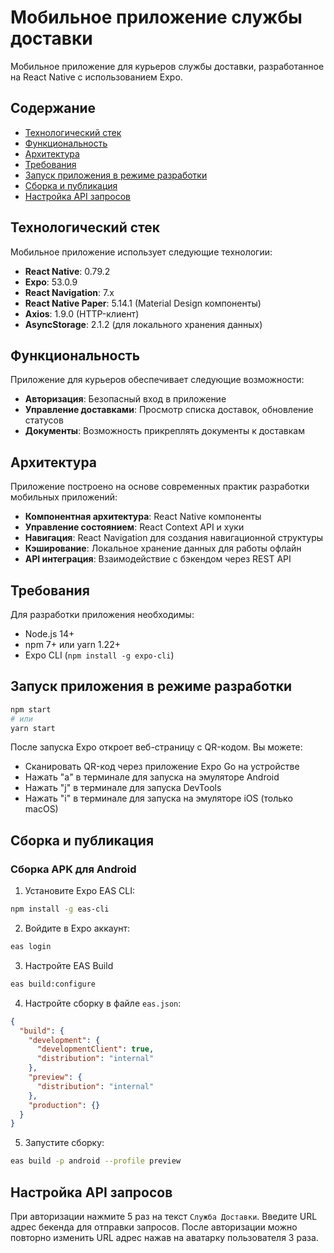 # Мобильное приложение службы доставки

Мобильное приложение для курьеров службы доставки, разработанное на React Native с использованием Expo.

## Содержание

- [Технологический стек](#технологический-стек)
- [Функциональность](#функциональность)
- [Архитектура](#архитектура)
- [Требования](#требования)
- [Запуск приложения в режиме разработки](#запуск-приложения-в-режиме-разработки)
- [Сборка и публикация](#сборка-и-публикация)
- [Настройка API запросов](#настройка-api-запросов)

## Технологический стек

Мобильное приложение использует следующие технологии:

- **React Native**: 0.79.2
- **Expo**: 53.0.9
- **React Navigation**: 7.x
- **React Native Paper**: 5.14.1 (Material Design компоненты)
- **Axios**: 1.9.0 (HTTP-клиент)
- **AsyncStorage**: 2.1.2 (для локального хранения данных)

## Функциональность

Приложение для курьеров обеспечивает следующие возможности:

- **Авторизация**: Безопасный вход в приложение
- **Управление доставками**: Просмотр списка доставок, обновление статусов
- **Документы**: Возможность прикреплять документы к доставкам

## Архитектура

Приложение построено на основе современных практик разработки мобильных приложений:

- **Компонентная архитектура**: React Native компоненты
- **Управление состоянием**: React Context API и хуки
- **Навигация**: React Navigation для создания навигационной структуры
- **Кэширование**: Локальное хранение данных для работы офлайн
- **API интеграция**: Взаимодействие с бэкендом через REST API

## Требования

Для разработки приложения необходимы:

- Node.js 14+
- npm 7+ или yarn 1.22+
- Expo CLI (`npm install -g expo-cli`)


## Запуск приложения в режиме разработки

```bash
npm start
# или
yarn start
```

После запуска Expo откроет веб-страницу с QR-кодом. Вы можете:
- Сканировать QR-код через приложение Expo Go на устройстве
- Нажать "a" в терминале для запуска на эмуляторе Android
- Нажать "j" в терминале для запуска DevTools
- Нажать "i" в терминале для запуска на эмуляторе iOS (только macOS)

## Сборка и публикация

### Сборка APK для Android

1. Установите Expo EAS CLI:

```bash
npm install -g eas-cli
```

2. Войдите в Expo аккаунт:

```bash
eas login
```

3. Настройте EAS Build

```bash
eas build:configure
```

4. Настройте сборку в файле `eas.json`:

```json
{
  "build": {
    "development": {
      "developmentClient": true,
      "distribution": "internal"
    },
    "preview": {
      "distribution": "internal"
    },
    "production": {}
  }
}
```

5. Запустите сборку:

```bash
eas build -p android --profile preview
```

## Настройка API запросов

При авторизации нажмите 5 раз на текст `Служба Доставки`. Введите URL адрес бекенда для отправки запросов. После авторизации можно повторно изменить URL адрес нажав на аватарку пользователя 3 раза.